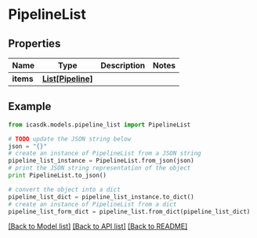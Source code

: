 # PipelineList


## Properties
Name | Type | Description | Notes
------------ | ------------- | ------------- | -------------
**items** | [**List[Pipeline]**](Pipeline.md) |  | 

## Example

```python
from icasdk.models.pipeline_list import PipelineList

# TODO update the JSON string below
json = "{}"
# create an instance of PipelineList from a JSON string
pipeline_list_instance = PipelineList.from_json(json)
# print the JSON string representation of the object
print PipelineList.to_json()

# convert the object into a dict
pipeline_list_dict = pipeline_list_instance.to_dict()
# create an instance of PipelineList from a dict
pipeline_list_form_dict = pipeline_list.from_dict(pipeline_list_dict)
```
[[Back to Model list]](../README.md#documentation-for-models) [[Back to API list]](../README.md#documentation-for-api-endpoints) [[Back to README]](../README.md)


